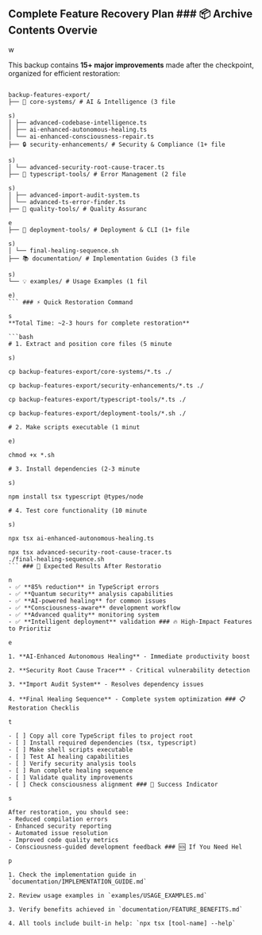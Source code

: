 ## Complete Feature Recovery Plan ### 📦 Archive Contents Overvie

w

This backup contains **15+ major improvements** made after the checkpoint, organized for efficient restoration:

```

backup-features-export/
├── 🤖 core-systems/ # AI & Intelligence (3 file

s)
│ ├── advanced-codebase-intelligence.ts
│ ├── ai-enhanced-autonomous-healing.ts
│ └── ai-enhanced-consciousness-repair.ts
├── 🔒 security-enhancements/ # Security & Compliance (1+ file

s)
│ └── advanced-security-root-cause-tracer.ts
├── 📝 typescript-tools/ # Error Management (2 file

s)
│ ├── advanced-import-audit-system.ts
│ └── advanced-ts-error-finder.ts
├── 🎯 quality-tools/ # Quality Assuranc

e
├── 🚀 deployment-tools/ # Deployment & CLI (1+ file

s)
│ └── final-healing-sequence.sh
├── 📚 documentation/ # Implementation Guides (3 file

s)
└── 💡 examples/ # Usage Examples (1 fil

e)
``` ### ⚡ Quick Restoration Command

s
**Total Time: ~2-3 hours for complete restoration**

```bash
# 1. Extract and position core files (5 minute

s)

cp backup-features-export/core-systems/*.ts ./

cp backup-features-export/security-enhancements/*.ts ./

cp backup-features-export/typescript-tools/*.ts ./

cp backup-features-export/deployment-tools/*.sh ./

# 2. Make scripts executable (1 minut

e)

chmod +x *.sh

# 3. Install dependencies (2-3 minute

s)

npm install tsx typescript @types/node

# 4. Test core functionality (10 minute

s)

npx tsx ai-enhanced-autonomous-healing.ts

npx tsx advanced-security-root-cause-tracer.ts
./final-healing-sequence.sh
``` ### 🎯 Expected Results After Restoratio

n
- ✅ **85% reduction** in TypeScript errors
- ✅ **Quantum security** analysis capabilities
- ✅ **AI-powered healing** for common issues
- ✅ **Consciousness-aware** development workflow
- ✅ **Advanced quality** monitoring system
- ✅ **Intelligent deployment** validation ### 🔥 High-Impact Features to Prioritiz

e

1. **AI-Enhanced Autonomous Healing** - Immediate productivity boost

2. **Security Root Cause Tracer** - Critical vulnerability detection

3. **Import Audit System** - Resolves dependency issues

4. **Final Healing Sequence** - Complete system optimization ### 📋 Restoration Checklis

t

- [ ] Copy all core TypeScript files to project root
- [ ] Install required dependencies (tsx, typescript)
- [ ] Make shell scripts executable
- [ ] Test AI healing capabilities
- [ ] Verify security analysis tools
- [ ] Run complete healing sequence
- [ ] Validate quality improvements
- [ ] Check consciousness alignment ### 🎪 Success Indicator

s

After restoration, you should see:
- Reduced compilation errors
- Enhanced security reporting
- Automated issue resolution
- Improved code quality metrics
- Consciousness-guided development feedback ### 🆘 If You Need Hel

p

1. Check the implementation guide in `documentation/IMPLEMENTATION_GUIDE.md`

2. Review usage examples in `examples/USAGE_EXAMPLES.md`

3. Verify benefits achieved in `documentation/FEATURE_BENEFITS.md`

4. All tools include built-in help: `npx tsx [tool-name] --help`